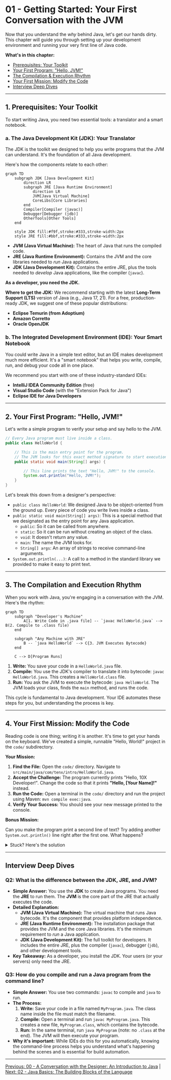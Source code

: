 # 01 - Getting Started: Your First Conversation with the JVM

Now that you understand the *why* behind Java, let's get our hands dirty. This chapter will guide you through setting up your development environment and running your very first line of Java code.

**What's in this chapter:**
*   [Prerequisites: Your Toolkit](#1-prerequisites-your-toolkit)
*   [Your First Program: "Hello, JVM!"](#2-your-first-program-hello-jvm)
*   [The Compilation & Execution Rhythm](#3-the-compilation-and-execution-rhythm)
*   [Your First Mission: Modify the Code](#4-your-first-mission-modify-the-code)
*   [Interview Deep Dives](#interview-deep-dives)

---

## 1. Prerequisites: Your Toolkit

To start writing Java, you need two essential tools: a translator and a smart notebook.

### a. The Java Development Kit (JDK): Your Translator

The JDK is the toolkit we designed to help you write programs that the JVM can understand. It's the foundation of all Java development.

Here's how the components relate to each other:

```mermaid
graph TD
    subgraph JDK [Java Development Kit]
        direction LR
        subgraph JRE [Java Runtime Environment]
            direction LR
            JVM[Java Virtual Machine]
            CoreLibs[Core Libraries]
        end
        Compiler[Compiler (javac)]
        Debugger[Debugger (jdb)]
        OtherTools[Other Tools]
    end

    style JDK fill:#f9f,stroke:#333,stroke-width:2px
    style JRE fill:#bbf,stroke:#333,stroke-width:2px
```

*   **JVM (Java Virtual Machine):** The heart of Java that runs the compiled code.
*   **JRE (Java Runtime Environment):** Contains the JVM and the core libraries needed to *run* Java applications.
*   **JDK (Java Development Kit):** Contains the entire JRE, plus the tools needed to *develop* Java applications, like the compiler (`javac`).

**As a developer, you need the JDK.**

**Where to get the JDK:**
We recommend starting with the latest **Long-Term Support (LTS)** version of Java (e.g., Java 17, 21). For a free, production-ready JDK, we suggest one of these popular distributions:
*   **Eclipse Temurin (from Adoptium)**
*   **Amazon Corretto**
*   **Oracle OpenJDK**

### b. The Integrated Development Environment (IDE): Your Smart Notebook

You could write Java in a simple text editor, but an IDE makes development much more efficient. It's a "smart notebook" that helps you write, compile, run, and debug your code all in one place.

We recommend you start with one of these industry-standard IDEs:
*   **IntelliJ IDEA Community Edition** (free)
*   **Visual Studio Code** (with the "Extension Pack for Java")
*   **Eclipse IDE for Java Developers**

---

## 2. Your First Program: "Hello, JVM!"

Let's write a simple program to verify your setup and say hello to the JVM.

```java
// Every Java program must live inside a class.
public class HelloWorld {

    // This is the main entry point for the program.
    // The JVM looks for this exact method signature to start execution.
    public static void main(String[] args) {

        // This line prints the text "Hello, JVM!" to the console.
        System.out.println("Hello, JVM!");
    }
}
```

Let's break this down from a designer's perspective:
*   `public class HelloWorld`: We designed Java to be object-oriented from the ground up. Every piece of code you write lives inside a class.
*   `public static void main(String[] args)`: This is a special method that we designated as the entry point for any Java application.
    *   `public`: So it can be called from anywhere.
    *   `static`: So it can be run without creating an object of the class.
    *   `void`: It doesn't return any value.
    *   `main`: The name the JVM looks for.
    *   `String[] args`: An array of strings to receive command-line arguments.
*   `System.out.println(...)`: A call to a method in the standard library we provided to make it easy to print text.

---

## 3. The Compilation and Execution Rhythm

When you work with Java, you're engaging in a conversation with the JVM. Here's the rhythm:

```mermaid
graph TD
    subgraph "Developer's Machine"
        A[1. Write Code in .java file] -- `javac HelloWorld.java` --> B(2. Compile to .class file)
    end

    subgraph "Any Machine with JRE"
        B -- `java HelloWorld` --> C{3. JVM Executes Bytecode}
    end

    C --> D[Program Runs]
```

1.  **Write:** You save your code in a `HelloWorld.java` file.
2.  **Compile:** You use the JDK's compiler to translate it into bytecode: `javac HelloWorld.java`. This creates a `HelloWorld.class` file.
3.  **Run:** You ask the JVM to execute the bytecode: `java HelloWorld`. The JVM loads your class, finds the `main` method, and runs the code.

This cycle is fundamental to Java development. Your IDE automates these steps for you, but understanding the process is key.

---

## 4. Your First Mission: Modify the Code

Reading code is one thing; writing it is another. It's time to get your hands on the keyboard. We've created a simple, runnable "Hello, World!" project in the `code/` subdirectory.

**Your Mission:**

1.  **Find the File:** Open the `code/` directory. Navigate to `src/main/java/com/tenx/intro/HelloWorld.java`.
2.  **Accept the Challenge:** The program currently prints "Hello, 10X Developer!". Change the code so that it prints **"Hello, [Your Name]!"** instead.
3.  **Run the Code:** Open a terminal in the `code/` directory and run the project using Maven: `mvn compile exec:java`.
4.  **Verify Your Success:** You should see your new message printed to the console.

**Bonus Mission:**

Can you make the program print a second line of text? Try adding another `System.out.println()` line right after the first one. What happens?

<details>
  <summary>Stuck? Here's the solution</summary>

  ```java
  package com.tenx.intro;

  public class HelloWorld {
      public static void main(String[] args) {
          // Mission 1: Change the text inside the quotes
          System.out.println("Hello, Jules!");

          // Bonus Mission: Add a second line
          System.out.println("Java is fun!");
      }
  }
  ```
</details>

---

## Interview Deep Dives

### Q2: What is the difference between the JDK, JRE, and JVM?

*   **Simple Answer:** You use the **JDK** to create Java programs. You need the **JRE** to run them. The **JVM** is the core part of the JRE that actually executes the code.
*   **Detailed Explanation:**
    *   **JVM (Java Virtual Machine):** The virtual machine that runs Java bytecode. It's the component that provides platform independence.
    *   **JRE (Java Runtime Environment):** The installation package that provides the JVM and the core Java libraries. It's the minimum requirement to *run* a Java application.
    *   **JDK (Java Development Kit):** The full toolkit for developers. It includes the entire JRE, plus the compiler (`javac`), debugger (`jdb`), and other development tools.
*   **Key Takeaway:** As a developer, you install the JDK. Your users (or your servers) only need the JRE.

### Q3: How do you compile and run a Java program from the command line?

*   **Simple Answer:** You use two commands: `javac` to compile and `java` to run.
*   **The Process:**
    1.  **Write:** Save your code in a file named `MyProgram.java`. The class name inside the file must match the filename.
    2.  **Compile:** Open a terminal and run `javac MyProgram.java`. This creates a new file, `MyProgram.class`, which contains the bytecode.
    3.  **Run:** In the same terminal, run `java MyProgram` (note: no `.class` at the end). The JVM will then execute your program.
*   **Why it's important:** While IDEs do this for you automatically, knowing the command-line process helps you understand what's happening behind the scenes and is essential for build automation.

---

[Previous: 00 - A Conversation with the Designer: An Introduction to Java](../00-Introduction/README.md) | [Next: 02 - Java Basics: The Building Blocks of the Language](../02-Java-Basics/README.md)

